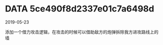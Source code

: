DATA 5ce490f8d2337e01c7a6498d
==============================

2019-05-23

添加一个借力攻击逻辑，在攻击的时候可以借助敌方的炮弹拆除我方进攻路线上的墙